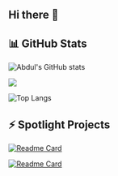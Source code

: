 ## Hi there 👋

<!--
**abdullateefsherani07/abdullateefsherani07** is a ✨ _special_ ✨ repository because its `README.md` (this file) appears on your GitHub profile.

Here are some ideas to get you started:

- 🔭 I’m currently working on ...
- 🌱 I’m currently learning ...
- 👯 I’m looking to collaborate on ...
- 🤔 I’m looking for help with ...
- 💬 Ask me about ...
- 📫 How to reach me: ...
- 😄 Pronouns: ...
- ⚡ Fun fact: ...
-->

## 📊 GitHub Stats
![Abdul's GitHub stats](https://github-readme-stats.vercel.app/api?username=abdullateefsherani07&custom_title=Abdul's%20Github%20Stats&show_icons=true&theme=gotham&rank_icon=github)

![](https://nirzak-streak-stats.vercel.app/?user=abdullateefsherani07&theme=gotham&hide_border=false)

![Top Langs](https://github-readme-stats.vercel.app/api/top-langs/?username=abdullateefsherani07&layout=compact&theme=gotham)

## ⚡ Spotlight Projects

[![Readme Card](https://github-readme-stats.vercel.app/api/pin/?username=abdullateefsherani07&repo=deviceinfo&theme=gotham)](https://github.com/abdullateefsherani07/deviceinfo)

[![Readme Card](https://github-readme-stats.vercel.app/api/pin/?username=abdullateefsherani07&repo=basket&theme=gotham)](https://github.com/abdullateefsherani07/basket)
